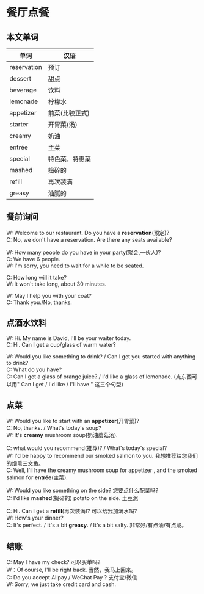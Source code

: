 # 餐厅点餐

## 本文单词

| 单词        | 汉语           |
| ----------- | -------------- |
| reservation | 预订           |
| dessert     | 甜点           |
| beverage    | 饮料           |
| lemonade    | 柠檬水         |
| appetizer   | 前菜(比较正式) |
| starter     | 开胃菜(汤)     |
| creamy      | 奶油           |
| entrée      | 主菜           |
| special     | 特色菜，特惠菜 |
| mashed      | 捣碎的         |
| refill      | 再次装满       |
| greasy      | 油腻的         |

## 餐前询问

W: Welcome to our restaurant. Do you have a **reservation**(预定)? <br/>
C: No, we don't have a reservation. Are there any seats available?

W: How many people do you have in your party(聚会,一伙人)? <br/>
C: We have 6 people. <br/>
W: I'm sorry, you need to wait for a while to be seated. <br/>

C: How long will it take? <br/>
W: It won't take long, about 30 minutes.

W: May I help you with your coat? <br/>
C: Thank you./No, thanks.

## 点酒水饮料

W: Hi. My name is David, I'll be your waiter today. <br/>
C: Hi. Can I get a cup/glass of warm water?

W: Would you like something to drink? / Can I get you started with anything to drink? <br/>
C: What do you have? <br/>
C: Can I get a glass of orange juice? / I'd like a glass of lemonade. (点东西可以用" Can I get / I'd like / I'll have " 这三个句型)

## 点菜

W: Would you like to start with an **appetizer**(开胃菜)? <br/>
C: No, thanks. / What's today's soup? <br/>
W: It's **creamy** mushroom soup(奶油蘑菇汤).

C: what would you recommend(推荐)? / What's today's special? <br/>
W: I'd be happy to recommend our smoked salmon to you. 我想推荐给您我们的烟熏三文鱼。 <br/>
C: Well, I'll have the creamy mushroom soup for appetizer , and the smoked salmon for
**entrée**(主菜).

W: Would you like something on the side? 您要点什么配菜吗? <br/>
C: I'd like **mashed**(捣碎的) potato on the side. 土豆泥

C: Hi. Can I get a **refill**(再次装满)? 可以给我加满水吗? <br/>
W: How's your dinner? <br/>
C: It's perfect. / It's a bit **greasy**. / It's a bit salty. 非常好/有点油/有点咸。

## 结账

C: May I have my check? 可以买单吗? <br/>
W：Of course, I'll be right back. 当然，我马上回来。 <br/>
C: Do you accept Alipay / WeChat Pay ? 支付宝/微信 <br/>
W: Sorry, we just take credit card and cash. <br/>
